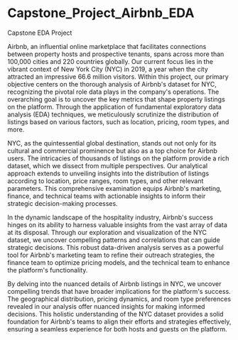 # Capstone_Project_Airbnb_EDA
Capstone EDA Project

Airbnb, an influential online marketplace that facilitates connections between property hosts and prospective tenants, spans across more than 100,000 cities and 220 countries globally. Our current focus lies in the vibrant context of New York City (NYC) in 2019, a year when the city attracted an impressive 66.6 million visitors. Within this project, our primary objective centers on the thorough analysis of Airbnb's dataset for NYC, recognizing the pivotal role data plays in the company's operations. The overarching goal is to uncover the key metrics that shape property listings on the platform. Through the application of fundamental exploratory data analysis (EDA) techniques, we meticulously scrutinize the distribution of listings based on various factors, such as location, pricing, room types, and more.

NYC, as the quintessential global destination, stands out not only for its cultural and commercial prominence but also as a top choice for Airbnb users. The intricacies of thousands of listings on the platform provide a rich dataset, which we dissect from multiple perspectives. Our analytical approach extends to unveiling insights into the distribution of listings according to location, price ranges, room types, and other relevant parameters. This comprehensive examination equips Airbnb's marketing, finance, and technical teams with actionable insights to inform their strategic decision-making processes.

In the dynamic landscape of the hospitality industry, Airbnb's success hinges on its ability to harness valuable insights from the vast array of data at its disposal. Through our exploration and visualization of the NYC dataset, we uncover compelling patterns and correlations that can guide strategic decisions. This robust data-driven analysis serves as a powerful tool for Airbnb's marketing team to refine their outreach strategies, the finance team to optimize pricing models, and the technical team to enhance the platform's functionality.

By delving into the nuanced details of Airbnb listings in NYC, we uncover compelling trends that have broader implications for the platform's success. The geographical distribution, pricing dynamics, and room type preferences revealed in our analysis offer nuanced insights for making informed decisions. This holistic understanding of the NYC dataset provides a solid foundation for Airbnb's teams to align their efforts and strategies effectively, ensuring a seamless experience for both hosts and guests on the platform.
